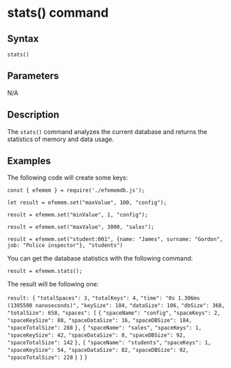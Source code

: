 # stats() command

## **Syntax** 

`stats()`



## **Parameters**

N/A



## **Description**

The `stats()` command analyzes the current database and returns the statistics of memory and data usage.



## **Examples**

The following code will create some keys:

`const { efemem } = require('./efememdb.js');`



`let result = efemem.set("maxValue", 100, "config");`

`result = efemem.set("minValue", 1, "config");`

`result = efemem.set("maxValue", 3000, "sales");`

`result = efemem.set("student:001", {name: "James", surname: "Gordon", job: "Police inspector"}, "students")`



You can get the database statistics with the following command:

`result = efemem.stats();`

The result will be following one:

`result: {`
  `"totalSpaces": 3,`
  `"totalKeys": 4,`
  `"time": "0s 1.306ms (1305500 nanoseconds)",`
  `"keySize": 184,`
  `"dataSize": 106,`
  `"dbSize": 368,`
  `"totalSize": 658,`
  `"spaces": [`
    `{`
      `"spaceName": "config",`
      `"spaceKeys": 2,`
      `"spaceKeySize": 88,`
      `"spaceDataSize": 16,`
      `"spaceDBSize": 184,`
      `"spaceTotalSize": 288`
    `},`
    `{`
      `"spaceName": "sales",`
      `"spaceKeys": 1,`
      `"spaceKeySize": 42,`
      `"spaceDataSize": 8,`
      `"spaceDBSize": 92,`
      `"spaceTotalSize": 142`
    `},`
    `{`
      `"spaceName": "students",`
      `"spaceKeys": 1,`
      `"spaceKeySize": 54,`
      `"spaceDataSize": 82,`
      `"spaceDBSize": 92,`
      `"spaceTotalSize": 228`
    `}`
  `]`
`}`

